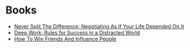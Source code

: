 # Books

* [Never Split The Difference: Negotiating As If Your Life Depended On It](never-split-the-difference.md)
* [Deep Work: Rules for Success in a Distracted World](deep-work.md)
* [How To Win Friends And Influence People](how-to-win-friends-and-influence-people.md)